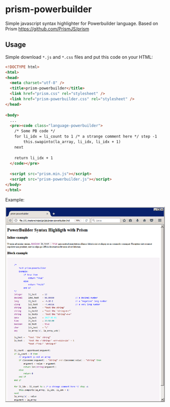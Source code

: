 # prism-powerbuilder
Simple javascript syntax highlighter for Powerbuilder language. Based on Prism https://github.com/PrismJS/prism
## Usage
Simple download `*.js` and `*.css` files and put this code on your HTML:

```html
<!DOCTYPE html>
<html>
<head>
  <meta charset="utf-8" />
  <title>prism-powerbuilder</title>
  <link href="prism.css" rel="stylesheet" />
  <link href="prism-powerbuilder.css" rel="stylesheet" />
</head>

<body>
  ...
  <pre><code class="language-powerbuilder">
	/* Some PB code */
 	for li_idx = li_count to 1 /* a strange comment here */ step -1
		this.swapinto(la_array, li_idx, li_idx + 1)
	next
 
	return li_idx + 1
  </code></pre>

  <script src="prism.min.js"></script>
  <script src="prism-powerbuilder.js"></script>
</body>
</html>
```

Example:

![Example](/prism-pb-example.png)
